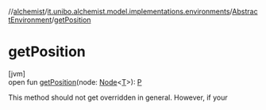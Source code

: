 //[alchemist](../../../index.md)/[it.unibo.alchemist.model.implementations.environments](../index.md)/[AbstractEnvironment](index.md)/[getPosition](get-position.md)

# getPosition

[jvm]\
open fun [getPosition](get-position.md)(node: [Node](../../it.unibo.alchemist.model.interfaces/-node/index.md)<[T](../../it.unibo.alchemist.model.implementations.layers/-step-layer/index.md)>): [P](../../it.unibo.alchemist.model.implementations.layers/-step-layer/index.md)

This method should not get overridden in general. However, if your
